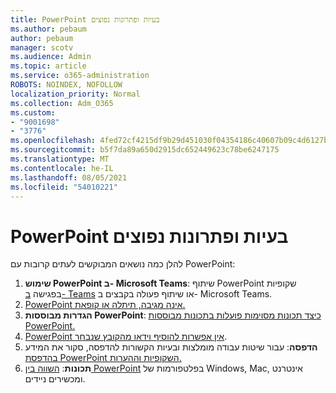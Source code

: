 ```yaml
---
title: PowerPoint בעיות ופתרונות נפוצים
ms.author: pebaum
author: pebaum
manager: scotv
ms.audience: Admin
ms.topic: article
ms.service: o365-administration
ROBOTS: NOINDEX, NOFOLLOW
localization_priority: Normal
ms.collection: Adm_O365
ms.custom:
- "9001698"
- "3776"
ms.openlocfilehash: 4fed72cf4215df9b29d451030f04354186c40607b09c4d6127b06d92eb25f452
ms.sourcegitcommit: b5f7da89a650d2915dc652449623c78be6247175
ms.translationtype: MT
ms.contentlocale: he-IL
ms.lasthandoff: 08/05/2021
ms.locfileid: "54010221"
---
```

# <a name="powerpoint-common-issues-and-resolutions"></a>PowerPoint בעיות ופתרונות נפוצים

להלן כמה נושאים המבוקשים לעתים קרובות עם PowerPoint:

1. **שימוש PowerPoint ב- Microsoft Teams**: שיתוף PowerPoint שקופיות בפגישה [ב- Teams](https://support.microsoft.com/office/share-content-in-a-meeting-in-teams-fcc2bf59-aecd-4481-8f99-ce55dd836ce8#ID0EABAAA=Desktop) או שיתוף פעולה בקבצים ב- Microsoft Teams.
1. [PowerPoint אינה מגיבה, תיתלה או קופאת.](https://support.office.com/article/PowerPoint-isn-t-responding-hangs-or-freezes-652ede6e-e3d2-449a-a07f-8c800dfb948d)
1. **הגדרות מבוססות PowerPoint**: [כיצד תכונות מסוימות פועלות בתכונות מבוססות PowerPoint.](https://support.microsoft.com/office/how-certain-features-behave-in-web-based-powerpoint-a931f0c8-1305-4428-8f7c-9cfa00ef28c5)
1. [PowerPoint אין אפשרות להוסיף וידאו מהקובץ שנבחר](https://support.office.com/article/PowerPoint-cannot-insert-a-video-from-the-selected-file-acd46430-9e0c-4dca-9484-19cf0afdde7c).
1. **הדפסה**: עבור שיטות עבודה מומלצות ובעיות הקשורות להדפסה, סקור את המידע [בהדפסת PowerPoint השקופיות וההערות.](https://support.office.com/article/Print-your-PowerPoint-slides-handouts-or-notes-194d4320-aa03-478b-9300-df25f0d15dc4) 
1. **תכונות**: [השווה בין PowerPoint](https://support.office.com/article/Compare-PowerPoint-features-on-different-platforms-90986850-227c-4b25-938e-1c5838166b8b#bm11) בפלטפורמות של Windows, Mac, אינטרנט ומכשירים ניידים.
